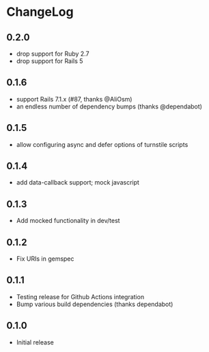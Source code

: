 ChangeLog
=========

0.2.0
-----
- drop support for Ruby 2.7
- drop support for Rails 5

0.1.6
-----
- support Rails 7.1.x (#87, thanks @AliOsm)
- an endless number of dependency bumps (thanks @dependabot)

0.1.5
-----
- allow configuring async and defer options of turnstile scripts

0.1.4
-----
- add data-callback support; mock javascript

0.1.3
-----
- Add mocked functionality in dev/test

0.1.2
-----
- Fix URIs in gemspec

0.1.1
-----
- Testing release for Github Actions integration
- Bump various build dependencies (thanks dependabot)

0.1.0
-----
- Initial release
